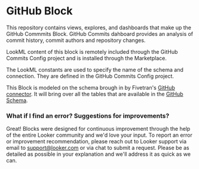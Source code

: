 # GitHub Block

This repository contains views, explores, and dashboards that make up the GitHub Commmits Block.
GitHub Commits dahboard provides an analysis of commit history, commit authors and repository changes.

LookML content of this block is remotely included through the GitHub Commits Config project and is installed through the Marketplace.

The LookML constants are used to specify the name of the schema and connection. They are defined in the GitHub Commits Config project.

This Block is modeled on the schema brough in by Fivetran's [GitHub connector](https://fivetran.com/directory/github). It will bring over all the tables that are available in the [GitHub Schema](https://docs.google.com/presentation/d/1lx6ez7-x-s-n2JCnCi3SjG4XMmx9ysNUvaNCaWc3I_I/edit#slide=id.g244d368397_0_1).

### What if I find an error? Suggestions for improvements?

Great! Blocks were designed for continuous improvement through the help of the entire Looker community and we'd love your input. To report an error or improvement recommendation, please reach out to Looker support via email to support@looker.com or via chat to submit a request. Please be as detailed as possible in your explanation and we'll address it as quick as we can.
